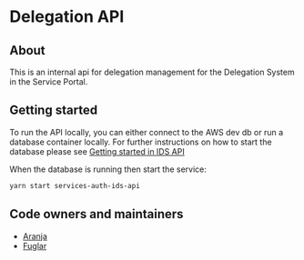 # Delegation API

## About

This is an internal api for delegation management for the Delegation System in the Service Portal.

## Getting started

To run the API locally, you can either connect to the AWS dev db or run a database container locally.
For further instructions on how to start the database please see [Getting started in IDS API](../ids-api/README.md#getting-started)

When the database is running then start the service:

```bash
yarn start services-auth-ids-api
```

## Code owners and maintainers

- [Aranja](https://github.com/orgs/island-is/teams/aranja/members)
- [Fuglar](https://github.com/orgs/island-is/teams/fuglar/members)
